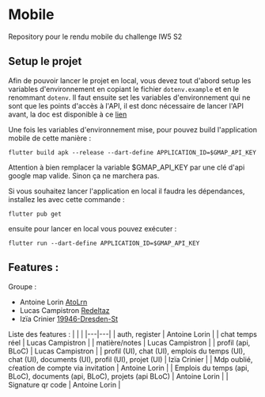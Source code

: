 # Mobile

Repository pour le rendu mobile du challenge IW5 S2

## Setup le projet

Afin de pouvoir lancer le projet en local, vous devez tout d'abord setup les variables d'environnement en copiant le fichier `dotenv.example` et en le renommant `dotenv`.
Il faut ensuite set les variables d'environnement qui ne sont que les points d'accès à l'API, il est donc nécessaire de lancer l'API avant, la doc est disponible à ce [lien](https://github.com/esgi-challenge/backend)

Une fois les variables d'environnement mise, pour pouvez build l'application mobile de cette manière :
```
flutter build apk --release --dart-define APPLICATION_ID=$GMAP_API_KEY
```
Attention à bien remplacer la variable $GMAP_API_KEY par une clé d'api google map valide. Sinon ça ne marchera pas.

Si vous souhaitez lancer l'application en local il faudra les dépendances, installez les avec cette commande :
```
flutter pub get
```

ensuite pour lancer en local vous pouvez exécuter :
```
flutter run --dart-define APPLICATION_ID=$GMAP_API_KEY
```

## Features :
Groupe :
- Antoine Lorin [AtoLrn](https://github.com/AtoLrn)
- Lucas Campistron [Redeltaz](https://github.com/Redeltaz)
- Izïa Crinier [19946-Dresden-St](https://github/19946-Dresden-St)

Liste des features :
|   |   |
|---|---|
| auth, register | Antoine Lorin |
| chat temps réel | Lucas Campistron |
| matière/notes | Lucas Campistron |
| profil (api, BLoC) | Lucas Campistron |
| profil (UI), chat (UI), emplois du temps (UI), chat (UI), documents (UI), profil (UI), projet (UI)  | Izïa Crinier |
| Mdp oublié, cŕeation de compte via invitation | Antoine Lorin |
| Emplois du temps (api, BLoC), documents (api, BLoC), projets (api BLoC) | Antoine Lorin |
| Signature qr code | Antoine Lorin |
